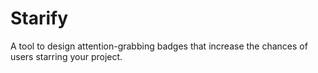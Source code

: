 # Starify

A tool to design attention-grabbing badges that increase the chances of users starring your project.
